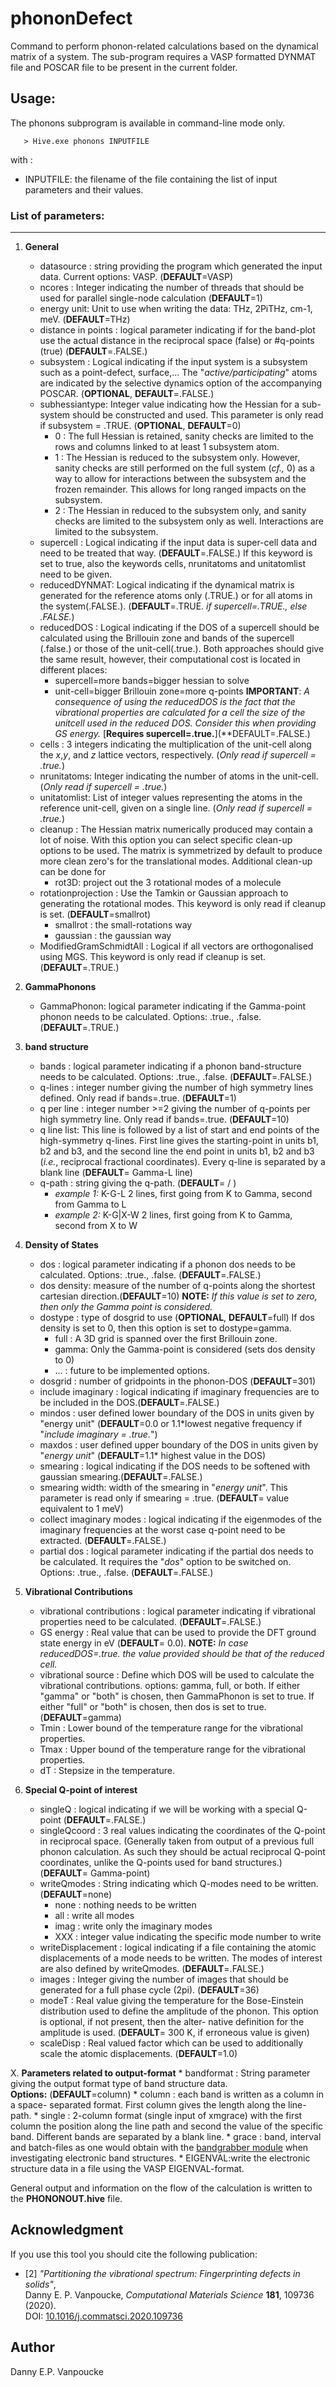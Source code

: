 # phononDefect
Command to perform phonon-related calculations based on the dynamical
matrix of a system. The sub-program requires a VASP formatted DYNMAT
file and POSCAR file to be present in the current folder.


## Usage:
The phonons subprogram is available in command-line mode only.
```
   > Hive.exe phonons INPUTFILE
```
with :
* INPUTFILE: the filename of the file containing the list of input parameters and their values.


### List of parameters:
--------------------
1. **General**
	* datasource : string providing the program which generated the
                  input data. Current options: VASP. (**DEFAULT**=VASP)
	* ncores     : Integer indicating the number of threads that should
                  be used for parallel single-node calculation (**DEFAULT**=1)
	* energy unit: Unit to use when writing the data: THz, 2PiTHz,
                  cm-1, meV. (**DEFAULT**=THz)
	* distance in points : logical parameter indicating if for the
                  band-plot use the actual distance in the reciprocal
                  space (false) or #q-points (true) (**DEFAULT**=.FALSE.)
	* subsystem  : Logical indicating if the input system is a subsystem
                  such as a point-defect, surface,...
                  The "*active/participating*" atoms are indicated by the
                  selective dynamics option of the accompanying POSCAR.
                  (**OPTIONAL**, **DEFAULT**=.FALSE.)
	* subhessiantype: Integer value indicating how the Hessian for a sub-system
                  should be constructed and used. This parameter is
                  only read if subsystem = .TRUE.
                  (**OPTIONAL**, **DEFAULT**=0)
		- 0 : The full Hessian is retained, sanity checks are limited to
                the rows and columns linked to at least 1 subsystem atom.
		- 1 : The Hessian is reduced to the subsystem only. However,
                sanity checks are still performed on the full system (*cf.,* 0)
                as a way to allow for interactions between the subsystem and
                the frozen remainder. This allows for long ranged impacts on
                the subsystem.
		- 2 : The Hessian in reduced to the subsystem only, and sanity
                checks are limited to the subsystem only as well.
                Interactions are limited to the subsystem.
	* supercell  : Logical indicating if the input data is super-cell
                  data and need to be treated that way. (**DEFAULT**=.FALSE.)
                  If this keyword is set to true, also the keywords cells,
                  nrunitatoms and unitatomlist need to be given.
	* reducedDYNMAT: Logical indicating if the dynamical matrix is generated
                  for the reference atoms only (.TRUE.) or for all atoms in
                  the system(.FALSE.).
                  (**DEFAULT**=.TRUE. *if supercell=.TRUE., else .FALSE.*)
	* reducedDOS : Logical indicating if the DOS of a supercell should be
                  calculated using the Brillouin zone and bands of the
                  supercell (.false.) or those of the unit-cell(.true.).
                  Both approaches should give the same result, however,
                  their computational cost is located in different places:
		* supercell=more bands=bigger hessian to solve
		* unit-cell=bigger Brillouin zone=more q-points
                  **IMPORTANT**: *A consequence of using the reducedDOS is the
                      fact that the vibrational properties are calculated
                      for a cell the size of the unitcell used in the
                      reduced DOS. Consider this when providing GS energy.*
                  \[**Requires supercell=.true.**\](**DEFAULT=.FALSE.)
	* cells      : 3 integers indicating the multiplication of the unit-cell
                  along the *x*,*y*, and *z* lattice vectors, respectively.
                  (*Only read if supercell = .true.*)
	* nrunitatoms: Integer indicating the number of atoms in the unit-cell.
                  (*Only read if supercell = .true.*)
	* unitatomlist: List of integer values representing the atoms in the
                  reference unit-cell, given on a single line. (*Only read if
                  supercell = .true.*)
	* cleanup    : The Hessian matrix numerically produced may contain a lot
                  of noise. With this option you can select specific clean-up
                  options to be used. The matrix is symmetrized by default to
                  produce more clean zero's for the translational modes.
                  Additional clean-up can be done for
		* rot3D: project out the 3 rotational modes of a molecule
	* rotationprojection : Use the Tamkin or Gaussian approach to generating the
                  rotational modes. This keyword is only read if cleanup is set.
                  (**DEFAULT**=smallrot)
		* smallrot : the small-rotations way
		* gaussian : the gaussian way
	* ModifiedGramSchmidtAll : Logical if all vectors are orthogonalised using MGS.
                  This keyword is only read if cleanup is set. (**DEFAULT**=.TRUE.)

2. **GammaPhonons**
	* GammaPhonon: logical parameter indicating if the Gamma-point phonon
                  needs to be calculated. Options: .true., .false.
                  (**DEFAULT**=.TRUE.)

3. **band structure**
	* bands      : logical parameter indicating if a phonon band-structure
                  needs to be calculated. Options: .true., .false.
                  (**DEFAULT**=.FALSE.)
	* q-lines    : integer number giving the number of high symmetry lines
                  defined. Only read if bands=.true. (**DEFAULT**=1)
	* q per line : integer number >=2 giving the number of q-points per high
                  symmetry line. Only read if bands=.true. (**DEFAULT**=10)
	* q line list: This line is followed by a list of start and end points
                  of the high-symmetry q-lines.
                  First line gives the starting-point in units b1, b2 and b3,
                  and the second line the end point in units b1, b2 and b3
                  (*i.e.*, reciprocal fractional coordinates).
                  Every q-line is separated by a blank line
                  (**DEFAULT**= Gamma-L line)
	* q-path     : string giving the q-path. (**DEFAULT**= / )
		- *example 1:* K-G-L
           2 lines, first going from K to Gamma, second from Gamma to L
		- *example 2:* K-G|X-W
           2 lines, first going from K to Gamma, second from X to W

4. **Density of States**
	* dos        : logical parameter indicating if a phonon dos needs
                  to be calculated. Options: .true., .false.
                  (**DEFAULT**=.FALSE.)
	* dos density: measure of the number of q-points along the shortest
                  cartesian direction.(**DEFAULT**=10)
                  **NOTE:** *If this value is set to zero, then only the Gamma point
                  is considered.*
	* dostype    : type of dosgrid to use (**OPTIONAL**, **DEFAULT**=full)
                  If dos density is set to 0, then this option is
                  set to dostype=gamma.
		* full : A 3D grid is spanned over the first Brillouin zone.
		* gamma: Only the Gamma-point is considered (sets dos density to 0)
		* ...  : future to be implemented options.
	* dosgrid    : number of gridpoints in the phonon-DOS (**DEFAULT**=301)
	* include imaginary : logical indicating if imaginary frequencies are
                  to be included in the DOS.(**DEFAULT**=.FALSE.)
	* mindos     : user defined lower boundary of the DOS in units given
                  by "energy unit" (**DEFAULT**=0.0 or 1.1\*lowest negative
                  frequency if "*include imaginary = .true.*")
	* maxdos     : user defined upper boundary of the DOS in units given
                  by "*energy unit*" (**DEFAULT**=1.1\* highest value in the DOS)
	* smearing   : logical indicating if the DOS needs to be softened with
                  gaussian smearing.(**DEFAULT**=.FALSE.)
	* smearing width: width of the smearing in "*energy unit*". This
                  parameter is read only if smearing = .true.
                  (**DEFAULT**= value equivalent to 1 meV)
	* collect imaginary modes : logical indicating if the eigenmodes
                  of the imaginary frequencies at the worst case q-point
                  need to be extracted. (**DEFAULT**=.FALSE.)
	* partial dos : logical parameter indicating if the partial dos needs
                  to be calculated. It requires the "*dos*" option to be
                  switched on. Options: .true., .false. (**DEFAULT**=.FALSE.)

5. **Vibrational Contributions**
	* vibrational contributions : logical parameter indicating if
                  vibrational properties need to be calculated.
                  (**DEFAULT**=.FALSE.)
	* GS energy  : Real value that can be used to provide the DFT
                  ground state energy in eV (**DEFAULT**= 0.0).
                  **NOTE:** *In case reducedDOS=.true. the value provided
                        should be that of the reduced cell.*
	* vibrational source : Define which DOS will be used to calculate
                  the vibrational contributions.
                  options: gamma, full, or both.
                  If either "gamma" or "both" is chosen, then GammaPhonon
                  is set to true. If either "full" or "both" is chosen,
                  then dos is set to true.
                  (**DEFAULT**=gamma)
	* Tmin       : Lower bound of the temperature range for the vibrational properties.
	* Tmax       : Upper bound of the temperature range for the vibrational properties.
	* dT         : Stepsize in the temperature.

6. **Special Q-point of interest**
	* singleQ : logical indicating if we will be working with a special
               Q-point (**DEFAULT**=.FALSE.)
	* singleQcoord : 3 real values indicating the coordinates of the
               Q-point in reciprocal space. (Generally taken from output
               of a previous full phonon calculation. As such they should
               be actual reciprocal Q-point coordinates, unlike the
               Q-points used for band structures.)
              (**DEFAULT**= Gamma-point)
	* writeQmodes : String indicating which Q-modes need to be written.(**DEFAULT**=none)
		* none : nothing needs to be written
		* all  : write all modes
		* imag : write only the imaginary modes
		* XXX  : integer value indicating the specific mode number to write
	* writeDisplacement : logical indicating if a file containing the
              atomic displacements of a mode needs to be written.
              The modes of interest are also defined by writeQmodes.
              (**DEFAULT**=.FALSE.)
	* images : Integer giving the number of images that should be generated
              for a full phase cycle (2pi).
              (**DEFAULT**=36)
	* modeT  : Real value giving the temperature for the Bose-Einstein
              distribution used to define the amplitude of the phonon.
              This option is optional, if not present, then the alter-
              native definition for the amplitude is used.
              (**DEFAULT**= 300 K, if erroneous value is given)
	* scaleDisp : Real valued factor which can be used to additionally
              scale the atomic displacements.
              (**DEFAULT**=1.0)

X. **Parameters related to output-format**
	* bandformat : String parameter giving the output format type of
                  band structure data.<br /> 
				  **Options:**  (**DEFAULT**=column)
		* column : each band is written as a column in a space-
                       separated format. First column gives the length
                       along the line-path.
		* single : 2-column format (single input of xmgrace) with
                       the first column the position along the line path
                       and second the value of the specific band.
                       Different bands are separated by a blank line.
		* grace  : band, interval and batch-files as one would obtain
                       with the [bandgrabber module](bandgrabber.md) when investigating
                       electronic band structures.
		* EIGENVAL:write the electronic structure data in a file
                       using the VASP EIGENVAL-format.
            

General output and information on the flow of the calculation is written
to the **PHONONOUT.hive** file.


## Acknowledgment
If you use this tool you should cite the following publication:
* <a name="paper2_PhonDef">\[2\]<a> *"Partitioning the vibrational spectrum: Fingerprinting defects in solids"*,</br>
Danny E. P. Vanpoucke, 
*Computational Materials Science* **181**, 109736 (2020).</br>
DOI: [10.1016/j.commatsci.2020.109736](https://dx.doi.org/10.1016/j.commatsci.2020.109736)


## Author
Danny E.P. Vanpoucke
